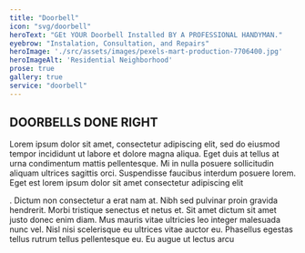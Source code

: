 ```yaml
---
title: "Doorbell" 
icon: "svg/doorbell"
heroText: "GEt YOUR Doorbell Installed BY A PROFESSIONAL HANDYMAN."
eyebrow: "Instalation, Consultation, and Repairs"
heroImage: './src/assets/images/pexels-mart-production-7706400.jpg'
heroImageAlt: 'Residential Neighborhood'
prose: true
gallery: true
service: "doorbell"
---
```


## DOORBELLS DONE RIGHT

Lorem ipsum dolor sit amet, consectetur adipiscing elit, sed do eiusmod tempor incididunt ut labore et dolore magna aliqua. Eget duis at tellus at urna condimentum mattis pellentesque. Mi in nulla posuere sollicitudin aliquam ultrices sagittis orci. Suspendisse faucibus interdum posuere lorem. Eget est lorem ipsum dolor sit amet consectetur adipiscing elit

. Dictum non consectetur a erat nam at. Nibh sed pulvinar proin gravida hendrerit. Morbi tristique senectus et netus et. Sit amet dictum sit amet justo donec enim diam. Mus mauris vitae ultricies leo integer malesuada nunc vel. Nisl nisi scelerisque eu ultrices vitae auctor eu. Phasellus egestas tellus rutrum tellus pellentesque eu. Eu augue ut lectus arcu
